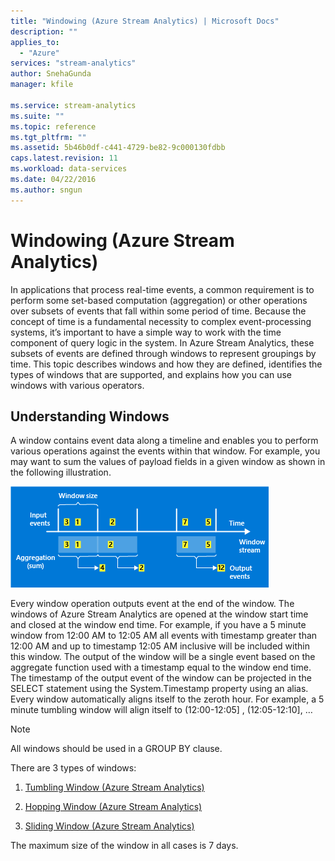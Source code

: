 ```yaml
---
title: "Windowing (Azure Stream Analytics) | Microsoft Docs"
description: ""
applies_to: 
  - "Azure"
services: "stream-analytics"
author: SnehaGunda
manager: kfile

ms.service: stream-analytics
ms.suite: ""
ms.topic: reference
ms.tgt_pltfrm: ""   
ms.assetid: 5b46b0df-c441-4729-be82-9c000130fdbb
caps.latest.revision: 11
ms.workload: data-services
ms.date: 04/22/2016
ms.author: sngun
---
```

# Windowing (Azure Stream Analytics)
  In applications that process real-time events, a common requirement is to perform some set-based computation (aggregation) or other operations over subsets of events that fall within some period of time. Because the concept of time is a fundamental necessity to complex event-processing systems, it’s important to have a simple way to work with the time component of query logic in the system. In Azure Stream Analytics, these subsets of events are defined through windows to represent groupings by time. This topic describes windows and how they are defined, identifies the types of windows that are supported, and explains how you can use windows with various operators.  
  
## Understanding Windows  
 A window contains event data along a timeline and enables you to perform various operations against the events within that window. For example, you may want to sum the values of payload fields in a given window as shown in the following illustration.  
  
 ![Stream Analytics query language tumbling window](media/streamanalytics-tumblingwindow.png "Stream Analytics query language tumbling window")  
  
 Every window operation outputs event at the end of the window. The windows of Azure Stream Analytics are opened at the window start time and closed at the window end time. For example, if you have a 5 minute window from 12:00 AM to 12:05 AM all events with timestamp greater than 12:00 AM  and up to timestamp 12:05 AM inclusive will be included within this window. The output of the window will be a single event based on the aggregate function used with a timestamp equal to the window end time.  The timestamp of the output event of the window can be projected in the SELECT statement using the System.Timestamp property using an alias. Every window automatically aligns itself to the zeroth hour. For example, a 5 minute tumbling window will align itself to (12:00-12:05] , (12:05-12:10], …  
  
> [!NOTE]  
>  All windows should be used in a GROUP BY clause.  
  
 There are 3 types of windows:  
  
1.  [Tumbling Window &#40;Azure Stream Analytics&#41;](tumbling-window-azure-stream-analytics.md)  
  
2.  [Hopping Window &#40;Azure Stream Analytics&#41;](hopping-window-azure-stream-analytics.md)  
  
3.  [Sliding Window &#40;Azure Stream Analytics&#41;](sliding-window-azure-stream-analytics.md)  
  
 The maximum size of the window in all cases is 7 days.  
  
  